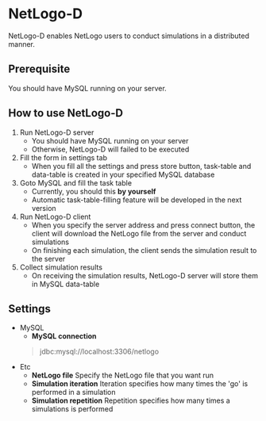 # NetLogo-D
NetLogo-D enables NetLogo users to conduct simulations in a distributed manner.

## Prerequisite
You should have MySQL running on your server.

## How to use NetLogo-D
1. Run NetLogo-D server
	* You should have MySQL running on your server
	* Otherwise, NetLogo-D will failed to be executed
2. Fill the form in settings tab
	* When you fill all the settings and press store button, task-table and data-table is created in your specified MySQL database
3. Goto MySQL and fill the task table
	* Currently, you should this **by yourself**
	* Automatic task-table-filling feature will be developed in the next version
4. Run NetLogo-D client
	* When you specify the server address and press connect button, the client will download the NetLogo file from the server and conduct simulations
	* On finishing each simulation, the client sends the simulation result to the server
5. Collect simulation results
	* On receiving the simulation results, NetLogo-D server will store them in MySQL data-table 

## Settings
* MySQL
	* **MySQL connection** 
	> jdbc:mysql://localhost:3306/netlogo
* Etc
	* **NetLogo file** Specify the NetLogo file that you want run
	* **Simulation iteration** Iteration specifies how many times the 'go' is performed in a simulation
	* **Simulation repetition** Repetition specifies how many times a simulations is performed
